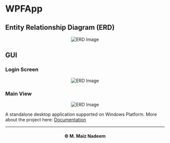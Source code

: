 # WPFApp

## Entity Relationship Diagram (ERD)
<p align="center">
  <img src="https://github.com/MaizNadeem/WPFApp/blob/master/Frontend Screenshots/ERD.png?raw=true"
  alt="ERD Image" />
</p>

## GUI
### Login Screen
<p align="center">
  <img src="https://github.com/MaizNadeem/WPFApp/blob/master/Frontend Screenshots/Login.png?raw=true"
  alt="ERD Image" />
</p>

### Main View
<p align="center">
  <img src="https://github.com/MaizNadeem/WPFApp/blob/master/Frontend Screenshots/Staff's Info.png?raw=true"
  alt="ERD Image" />
</p>

A standalone desktop application supported on Windows Platform.
More about the project here: [Documentation](Documentation.pdf) 

<hr></hr>
<h4 align="center"> © M. Maiz Nadeem </h4>